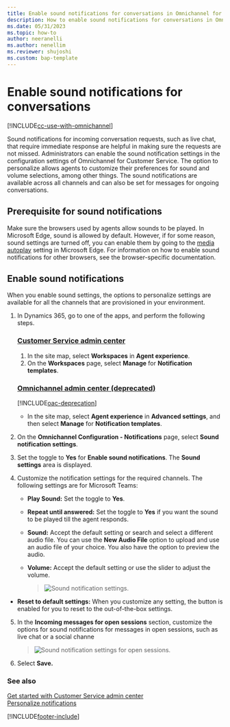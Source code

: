 ```yaml
---
title: Enable sound notifications for conversations in Omnichannel for Customer Service
description: How to enable sound notifications for conversations in Omnichannel for Customer Service.
ms.date: 05/31/2023
ms.topic: how-to
author: neeranelli
ms.author: nenellim
ms.reviewer: shujoshi
ms.custom: bap-template
---
```


# Enable sound notifications for conversations

[!INCLUDE[cc-use-with-omnichannel](../../includes/cc-use-with-omnichannel.md)]

Sound notifications for incoming conversation requests, such as live chat, that require immediate response are helpful in making sure the requests are not missed. Administrators can enable the sound notification settings in the configuration settings of Omnichannel for Customer Service. The option to personalize allows agents to customize their preferences for sound and volume selections, among other things. The sound notifications are available across all channels and can also be set for messages for ongoing conversations.

## Prerequisite for sound notifications

Make sure the browsers used by agents allow sounds to be played. In Microsoft Edge, sound is allowed by default. However, if for some reason, sound settings are turned off, you can enable them by going to the [media autoplay](edge://settings/content/mediaAutoplay) setting in Microsoft Edge. For information on how to enable sound notifications for other browsers, see the browser-specific documentation.

## Enable sound notifications

When you enable sound settings, the options to personalize settings are available for all the channels that are provisioned in your environment.

1. In Dynamics 365, go to one of the apps, and perform the following steps.

   ### [Customer Service admin center](#tab/customerserviceadmincenter)

     1. In the site map, select **Workspaces** in **Agent experience**.
     2. On the **Workspaces** page, select **Manage** for **Notification templates**.

   ### [Omnichannel admin center (deprecated)](#tab/omnichanneladmincenter)

    [!INCLUDE[oac-deprecation](../../includes/oac-deprecation.md)]

    - In the site map, select **Agent experience** in **Advanced settings**, and then select **Manage** for **Notification templates**.

2. On the **Omnichannel Configuration - Notifications** page, select **Sound notification settings**.

3. Set the toggle to **Yes** for **Enable sound notifications**. The **Sound settings** area is displayed.

4. Customize the notification settings for the required channels. The following settings are for Microsoft Teams:

   - **Play Sound:** Set the toggle to **Yes**.
   - **Repeat until answered:** Set the toggle to **Yes** if you want the sound to be played till the agent responds.
   - **Sound:** Accept the default setting or search and select a different audio file. You can use the **New Audio File** option to upload and use an audio file of your choice. You also have the option to preview the audio.
   - **Volume:** Accept the default setting or use the slider to adjust the volume.

     > ![Sound notification settings.](../media/sound-notification-settings.png "Sound notification settings")
  
  - **Reset to default settings:** When you customize any setting, the button is enabled for you to reset to the out-of-the-box settings.

5. In the **Incoming messages for open sessions** section, customize the options for sound notifications for messages in open sessions, such as live chat or a social channe

    > ![Sound notification settings for open sessions.](../media/sound-notification-open-session.png "Sound notification settings for open sessions")

6. Select **Save.**

### See also

[Get started with Customer Service admin center](../implement/cs-admin-center.md)  
[Personalize notifications](../use/oc-personalize-sound-notifications.md)  


[!INCLUDE[footer-include](../../includes/footer-banner.md)]
